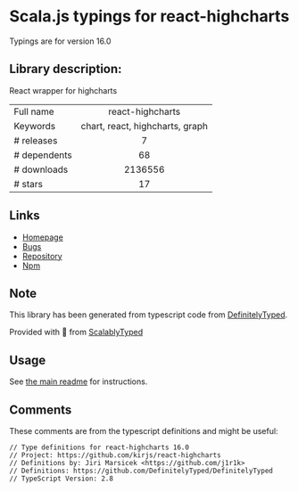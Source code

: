 
# Scala.js typings for react-highcharts

Typings are for version 16.0

## Library description:
React wrapper for highcharts

|                    |                 |
| ------------------ | :-------------: |
| Full name          | react-highcharts |
| Keywords           | chart, react, highcharts, graph |
| # releases         | 7 |
| # dependents       | 68 |
| # downloads        | 2136556 |
| # stars            | 17 |

## Links
- [Homepage](https://github.com/kirjs/react-highcharts#readme)
- [Bugs](https://github.com/kirjs/react-highcharts/issues)
- [Repository](https://github.com/kirjs/react-highcharts)
- [Npm](https://www.npmjs.com/package/react-highcharts)
    


## Note
This library has been generated from typescript code from [DefinitelyTyped](https://definitelytyped.org).

Provided with :purple_heart: from [ScalablyTyped](https://github.com/oyvindberg/ScalablyTyped)

## Usage
See [the main readme](../../readme.md) for instructions.

## Comments

These comments are from the typescript definitions and might be useful:
```
// Type definitions for react-highcharts 16.0
// Project: https://github.com/kirjs/react-highcharts
// Definitions by: Jiri Marsicek <https://github.com/j1r1k>
// Definitions: https://github.com/DefinitelyTyped/DefinitelyTyped
// TypeScript Version: 2.8

```

